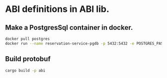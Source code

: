 # ABI definitions in ABI lib.

## Make a PostgresSql container in docker.
```bash
docker pull postgres
docker run --name reservation-service-pgdb -p 5432:5432 -e POSTGRES_PASSWORD=123456 -d postgres
```

## Build protobuf
```bash
cargo build -p abi
```